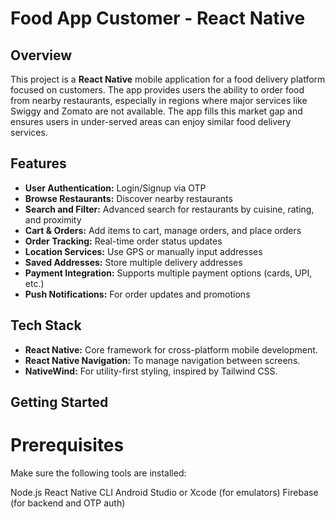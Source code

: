 # **Food App Customer - React Native**

## Overview

This project is a **React Native** mobile application for a food delivery platform focused on customers. The app provides users the ability to order food from nearby restaurants, especially in regions where major services like Swiggy and Zomato are not available. The app fills this market gap and ensures users in under-served areas can enjoy similar food delivery services.

## Features

- **User Authentication:** Login/Signup via OTP
- **Browse Restaurants:** Discover nearby restaurants
- **Search and Filter:** Advanced search for restaurants by cuisine, rating, and proximity
- **Cart & Orders:** Add items to cart, manage orders, and place orders
- **Order Tracking:** Real-time order status updates
- **Location Services:** Use GPS or manually input addresses
- **Saved Addresses:** Store multiple delivery addresses
- **Payment Integration:** Supports multiple payment options (cards, UPI, etc.)
- **Push Notifications:** For order updates and promotions

## Tech Stack

- **React Native:** Core framework for cross-platform mobile development.
- **React Native Navigation:** To manage navigation between screens.
- **NativeWind:** For utility-first styling, inspired by Tailwind CSS.

## Getting Started

# Prerequisites

Make sure the following tools are installed:

Node.js
React Native CLI
Android Studio or Xcode (for emulators)
Firebase (for backend and OTP auth)
